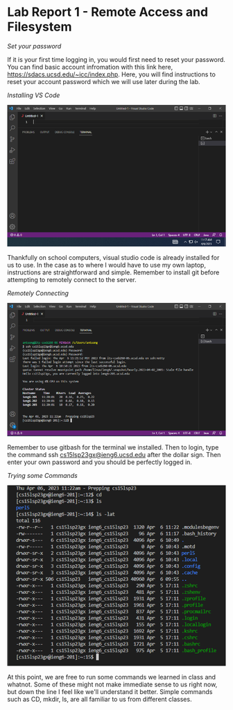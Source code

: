 # Lab Report 1 - Remote Access and Filesystem

*Set your password*

If it is your first time logging in, you would first need to reset your password. 
You can find basic account infromation with this link here, https://sdacs.ucsd.edu/~icc/index.php. 
Here, you will find instructions to reset your account password which we will use later during the lab. 

*Installing VS Code*

![Image](VSC.PNG)

Thankfully on school computers, visual studio code is already installed for us to use. 
In the case as to where I would have to use my own laptop, instructions are straightforward and simple. 
Remember to install git before attempting to remotely connect to the server.

*Remotely Connecting*

![Image](remoteconnect.PNG)

Remember to use gitbash for the terminal we installed.
Then to login, type the command ssh cs15lsp23gx@ieng6.ucsd.edu after the dollar sign.
Then enter your own password and you should be perfectly logged in.

*Trying some Commands*

![Image](commands.PNG)

At this point, we are free to run some commands we learned in class and whatnot.
Some of these might not make immediate sense to us right now, but down the line I feel like we'll understand it better.
Simple commands such as CD, mkdir, ls, are all familiar to us from different classes.
